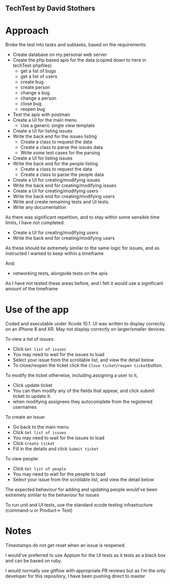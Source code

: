 ## TechTest by David Stothers

# Approach

Broke the test into tasks and subtasks, based on the requirements:

- Create database on my personal web server
- Create the php based apis for the data (copied down to here in techTest-phpfiles)
	- get a list of bugs
	- get a list of users
	- create bug
	- create person
	- change a bug
	- change a person
	- close bug
	- reopen bug
- Test the apis with postman
- Create a UI for the main menu
	- Use a generic single view template
- Create a UI for listing issues
- Write the back end for the issues listing
	- Create a class to request the data
	- Create a class to parse the issues data
	- Write some test cases for the parsing
- Create a UI for listing issues
- Write the back end for the people listing
	- Create a class to request the data
	- Create a class to parse the people data
- Create a UI for creating/modifying issues
- Write the back end for creating/modifying issues
- Create a UI for creating/modifying users
- Write the back end for creating/modifying users
- Write and create remaining tests and UI tests.
- Write any documentation

As there was significant repetition, and to stay within some sensible time limits, I have not completed:

- Create a UI for creating/modifying users
- Write the back end for creating/modifying users

As these should be extremely similar to the same logic for issues, and as instructed I wanted to keep within a timeframe

And:

- networking tests, alongside tests on the apis

As I have not tested these areas before, and I felt it would use a significant amount of the timeframe

# Use of the app

Coded and executable under Xcode 10.1.
UI was written to display correctly on an iPhone 8 and XR. May not display correctly on larger/smaller devices.

To view a list of issues:
- Click `Get list of issues`
- You may need to wait for the issues to load
- Select your issue from the scrollable list, and view the detail below
- To close/reopen the ticket click the `Close ticket`/`reopen ticket`button.

To modify the ticket otherwise, including assigning a user to it,
- Click update ticket
- You can then modify any of the fields that appear, and click submit ticket to update it.
- when modifying assignees they autocomplete from the registered usernames

To create an issue:
- Go back to the main menu
- Click `Get list of issues`
- You may need to wait for the issues to load
- Click `Create ticket`
- Fill in the details and click `Submit ticket`

To view people:
- Click `Get list of people`
- You may need to wait for the people to load
- Select your issue from the scrollable list, and view the detail below

The expected behaviour for adding and updating people would've been extremely similar to the behaviour for issues

To run unit and UI tests, use the standard xcode testing infrastructure (command-u or Product-> Test)

# Notes

Timestamps do not get reset when an issue is reopened.

I would've preferred to use Appium for the UI tests as it tests as a black box and can be based on ruby.

I would normally use gitflow with appropriate PR reviews but as I'm the only developer for this repository, I have been pushing direct to master
